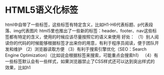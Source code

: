# HTML5语义化标签

html中自带了一些标签，这些标签有特定含义，比如H1-H6代表标题、p代表段落、img代表图片 
html5里也推出了一些新的标签：header、footer、nav这些标签都有特定的含义，使用的时候应该尽量按照它的语义来使用 
好处： 
（1）别人阅读你的代码的时候能够根据标签才出来你的用意，有利于程序员阅读，便于团队开发和维护 
（2）浏览器读取方便 
（3）有利于搜索引擎优化（SEO：Search Engine Optimization）（比如说会根据标签来搜索，可能重点会搜索h1） 
（4）有一些标签默认会有一些样式，如果浏览器禁止了CSS样式还可以达到突出样式的效果，比如h1 
